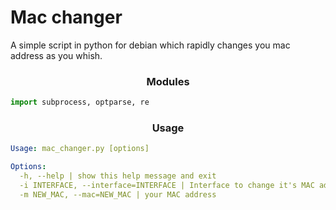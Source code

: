 # Mac changer
A simple script in python for debian which rapidly changes you mac address as you whish.
<h3 text align="center"> Modules </h3>

```py
import subprocess, optparse, re
```
<h3 text align="center"> Usage </h3>

```yml
Usage: mac_changer.py [options]

Options:
  -h, --help | show this help message and exit
  -i INTERFACE, --interface=INTERFACE | Interface to change it's MAC address
  -m NEW_MAC, --mac=NEW_MAC | your MAC address
```


